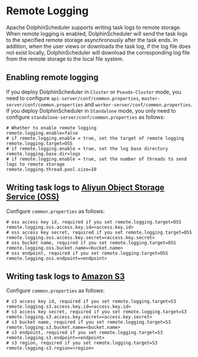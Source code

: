 # Remote Logging

Apache DolphinScheduler supports writing task logs to remote storage. When remote logging is enabled, DolphinScheduler will send the task logs to the specified remote storage asynchronously after the task ends. In addition, when the user views or downloads the task log, if the log file does not exist locally, DolphinScheduler will download the corresponding log file from the remote storage to the local file system.

## Enabling remote logging

If you deploy DolphinScheduler in `Cluster` or `Pseudo-Cluster` mode, you need to configure `api-server/conf/common.properties`, `master-server/conf/common.properties` and `worker-server/conf/common.properties`.
If you deploy DolphinScheduler in `Standalone` mode, you only need to configure `standalone-server/conf/common.properties` as follows:

```properties
# Whether to enable remote logging
remote.logging.enable=false
# if remote.logging.enable = true, set the target of remote logging
remote.logging.target=OSS
# if remote.logging.enable = true, set the log base directory
remote.logging.base.dir=logs
# if remote.logging.enable = true, set the number of threads to send logs to remote storage
remote.logging.thread.pool.size=10
```

## Writing task logs to [Aliyun Object Storage Service (OSS)](https://www.aliyun.com/product/oss)

Configure `common.properties` as follows:

```properties
# oss access key id, required if you set remote.logging.target=OSS
remote.logging.oss.access.key.id=<access.key.id>
# oss access key secret, required if you set remote.logging.target=OSS
remote.logging.oss.access.key.secret=<access.key.secret>
# oss bucket name, required if you set remote.logging.target=OSS
remote.logging.oss.bucket.name=<bucket.name>
# oss endpoint, required if you set remote.logging.target=OSS
remote.logging.oss.endpoint=<endpoint>
```

## Writing task logs to [Amazon S3](https://aws.amazon.com/cn/s3/)

Configure `common.properties` as follows:

```properties
# s3 access key id, required if you set remote.logging.target=S3
remote.logging.s3.access.key.id=<access.key.id>
# s3 access key secret, required if you set remote.logging.target=S3
remote.logging.s3.access.key.secret=<access.key.secret>
# s3 bucket name, required if you set remote.logging.target=S3
remote.logging.s3.bucket.name=<bucket.name>
# s3 endpoint, required if you set remote.logging.target=S3
remote.logging.s3.endpoint=<endpoint>
# s3 region, required if you set remote.logging.target=S3
remote.logging.s3.region=<region>
```


